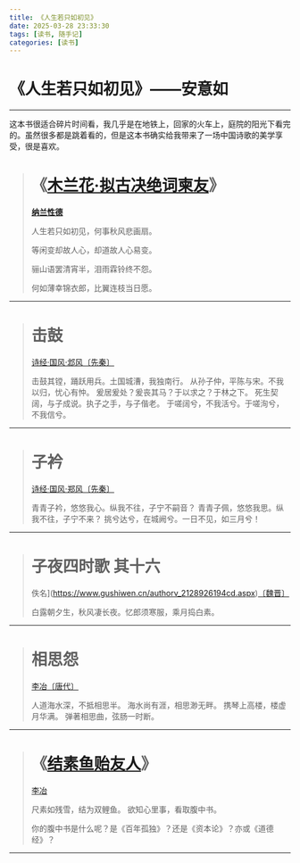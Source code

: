```yaml
---
title: 《人生若只如初见》
date: 2025-03-28 23:33:30
tags: [读书, 随手记]
categories: [读书]
---
```


# 《人生若只如初见》——安意如



---

​	这本书很适合碎片时间看，我几乎是在地铁上，回家的火车上，庭院的阳光下看完的。虽然很多都是跳着看的，但是这本书确实给我带来了一场中国诗歌的美学享受，很是喜欢。

> # 《[木兰花·拟古决绝词柬友](https://www.gushiwen.cn/shiwenv_85e93138ed65.aspx)》
>
> [**纳兰性德**](https://www.gushiwen.cn/authorv_01611cc80faf.aspx)
>
> 人生若只如初见，何事秋风悲画扇。
>
> 等闲变却故人心，却道故人心易变。
>
> 骊山语罢清宵半，泪雨霖铃终不怨。
>
> 何如薄幸锦衣郎，比翼连枝当日愿。

---

> # 击鼓
>
> [诗经·国风·邶风](https://www.gushiwen.cn/shiwens/default.aspx?astr=诗经·国风·邶风)[〔先秦〕](https://www.gushiwen.cn/shiwens/default.aspx?cstr=先秦)
>
> 击鼓其镗，踊跃用兵。土国城漕，我独南行。
> 从孙子仲，平陈与宋。不我以归，忧心有忡。
> 爰居爰处？爰丧其马？于以求之？于林之下。
> 死生契阔，与子成说。执子之手，与子偕老。
> 于嗟阔兮，不我活兮。于嗟洵兮，不我信兮。

---

> # 子衿
>
> [诗经·国风·郑风](https://www.gushiwen.cn/shiwens/default.aspx?astr=诗经·国风·郑风)[〔先秦〕](https://www.gushiwen.cn/shiwens/default.aspx?cstr=先秦)
>
> 青青子衿，悠悠我心。纵我不往，子宁不嗣音？
> 青青子佩，悠悠我思。纵我不往，子宁不来？
> 挑兮达兮，在城阙兮。一日不见，如三月兮！



---

> # 子夜四时歌 其十六
>
> 佚名](https://www.gushiwen.cn/authorv_2128926194cd.aspx)[〔魏晋〕](https://www.gushiwen.cn/shiwens/default.aspx?cstr=魏晋)
>
> 白露朝夕生，秋风凄长夜。忆郎须寒服，乘月捣白素。

---

> # 相思怨
>
> [李冶](https://www.gushiwen.cn/authorv_e0a677d5273e.aspx)[〔唐代〕](https://www.gushiwen.cn/shiwens/default.aspx?cstr=唐代)
>
> 人道海水深，不抵相思半。
> 海水尚有涯，相思渺无畔。
> 携琴上高楼，楼虚月华满。
> 弹著相思曲，弦肠一时断。

---

> # 《[结素鱼贻友人](https://www.gushiwen.cn/shiwenv_893709d6de57.aspx)》
>
> [李冶](https://www.gushiwen.cn/authorv_e0a677d5273e.aspx)
>
> 尺素如残雪，结为双鲤鱼。
> 欲知心里事，看取腹中书。
>
> 你的腹中书是什么呢？是《百年孤独》？还是《资本论》？亦或《道德经》？

---

> 
